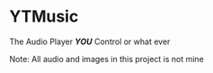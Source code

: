 # YTMusic
The Audio Player ***YOU*** Control
or what ever


Note: All audio and images in this project is not mine
